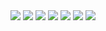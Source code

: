 <div> 
  <a href="https://www.youtube.com/@aninadigital" target="_blank"><img src="https://img.shields.io/badge/YouTube-FF0000?style=for-the-badge&logo=youtube&logoColor=white" target="_blank"></a>
  <a href="https://www.instagram.com/aninadigital"><img src="https://img.shields.io/badge/-Instagram-%23E4405F?style=for-the-badge&logo=instagram&logoColor=white" target="_blank"></a>
 	<a href="https://www.twitch.tv/aninadigital" target="_blank"><img src="https://img.shields.io/badge/Twitch-9146FF?style=for-the-badge&logo=twitch&logoColor=white" target="_blank"></a>
 <a href="https://www.tiktok.com/@anina.digital" target="_blank"><img src="https://img.shields.io/badge/TikTok-7289DA?style=for-the-badge&logo=discord&logoColor=white" target="_blank"></a> 
  <a href = "mailto:contato.aninadigital@gmail.com"><img src="https://img.shields.io/badge/-Gmail-%23333?style=for-the-badge&logo=gmail&logoColor=white" target="_blank"></a>
  <a href="https://www.linkedin.com/in/aninadigital/" target="_blank"><img src="https://img.shields.io/badge/-LinkedIn-%230077B5?style=for-the-badge&logo=linkedin&logoColor=white" target="_blank"></a>  
 <a href="https://twitter.com/aninadigital" target="_blank"><img src="https://img.shields.io/badge/Twitter-7289DA?style=for-the-badge&logo=discord&logoColor=white" target="_blank"></a>

</div>
